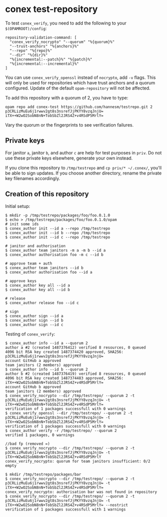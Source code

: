 # conex test-repository

To test `conex_verify`, you need to add the following to your `$(OPAMROOT)/config`:

```
repository-validation-command: [
  "conex_verify_nocrypto" "--quorum" "%{quorum}%"
  "--trust-anchors" "%{anchors}%"
  "--repo" "%{repo}%"
  "--dir" "%{dir}%"
  "%{incremental:--patch}%" "%{patch}%"
  "%{incremental:--incremental}%"
]
```

You can use `conex_verify_openssl` instead of `nocrypto`, add `-v` flags.  This
will only be used for repositories which have trust anchors and a quorum
configured.  Update of the default `opam-repository` will not be affected.

To add this repository with a quorum of 2, you have to type:

```
opam repo add conex-test https://github.com/hannesm/testrepo.git 2 p3CRLizMuEu6j1rwwv2gt8s3nsrefJjPKYY8vzqJnjU= iTX++W2wO2SobN8nN+TobSbZl2JRS4Z+v4RSdP5MrlY=
```

Vary the quorum or the fingerprints to see verification failures.

## Private keys

For janitor `a`, janitor `b`, and author `c` are help for test purposes in
`priv`.  Do not use these private keys elsewhere, generate your own instead.

If you clone this repository to `/tmp/testrepo` and `cp priv/* ~/.conex/`,
you'll be able to sign updates.  If you choose another directory, rename the
private key filenames accordingly.

## Creation of this repository

Initial setup:

```
$ mkdir -p /tmp/testrepo/packages/foo/foo.0.1.0
$ echo > /tmp/testrepo/packages/foo/foo.0.1.0/opam
# init some ids
$ conex_author init --id a --repo /tmp/testrepo
$ conex_author init --id b --repo /tmp/testrepo
$ conex_author init --id c --repo /tmp/testrepo

# janitor and authorisation
$ conex_author team janitors -m a -m b --id a
$ conex_author authorisation foo -m c --id b

# approve team + auth
$ conex_author team janitors --id b
$ conex_author authorisation foo --id a

# approve keys
$ conex_author key all --id a
$ conex_author key all --id b

# release
$ conex_author release foo --id c

# sign
$ conex_author sign --id a
$ conex_author sign --id b
$ conex_author sign --id c
```

Testing of `conex_verify`:

```
$ conex_author info --id a --quorum 2
author a #2 (created 1487376412) verified 8 resources, 0 queued
4096 bit RSA key created 1487374420 approved, SHA256: p3CRLizMuEu6j1rwwv2gt8s3nsrefJjPKYY8vzqJnjU=
account GitHub a approved
team janitors (2 members) approved
$ conex_author info --id b --quorum 2
author b #2 (created 1487376419) verified 8 resources, 0 queued
4096 bit RSA key created 1487374483 approved, SHA256: iTX++W2wO2SobN8nN+TobSbZl2JRS4Z+v4RSdP5MrlY=
account GitHub b approved
team janitors (2 members) approved
$ conex_verify_nocrypto --dir /tmp/testrepo/ --quorum 2 -t p3CRLizMuEu6j1rwwv2gt8s3nsrefJjPKYY8vzqJnjU= -t iTX++W2wO2SobN8nN+TobSbZl2JRS4Z+v4RSdP5MrlY=
verification of 1 packages successfull with 0 warnings
$ conex_verify_openssl --dir /tmp/testrepo/ --quorum 2 -t p3CRLizMuEu6j1rwwv2gt8s3nsrefJjPKYY8vzqJnjU= -t iTX++W2wO2SobN8nN+TobSbZl2JRS4Z+v4RSdP5MrlY=
verification of 1 packages successfull with 0 warnings
$ conex_author verify -r /tmp/testrepo/ --quorum 2
verified 1 packages, 0 warnings

//bad fp (removed =)
$ conex_verify_nocrypto --dir /tmp/testrepo/ --quorum 2 -t p3CRLizMuEu6j1rwwv2gt8s3nsrefJjPKYY8vzqJnjU= -t iTX++W2wO2SobN8nN+TobSbZl2JRS4Z+v4RSdP5MrlY
conex_verify_nocrypto: quorum for team janitors insufficient: 0/2 empty

$ mkdir /tmp/testrepo/packages/bar
$ conex_verify_nocrypto --dir /tmp/testrepo/ --quorum 2 -t p3CRLizMuEu6j1rwwv2gt8s3nsrefJjPKYY8vzqJnjU= -t iTX++W2wO2SobN8nN+TobSbZl2JRS4Z+v4RSdP5MrlY=
conex_verify_nocrypto: authorisation bar was not found in repository
$ conex_verify_nocrypto --dir /tmp/testrepo/ --quorum 2 -t p3CRLizMuEu6j1rwwv2gt8s3nsrefJjPKYY8vzqJnjU= -t iTX++W2wO2SobN8nN+TobSbZl2JRS4Z+v4RSdP5MrlY= --nostrict
verification of 1 packages successfull with 1 warnings
```
